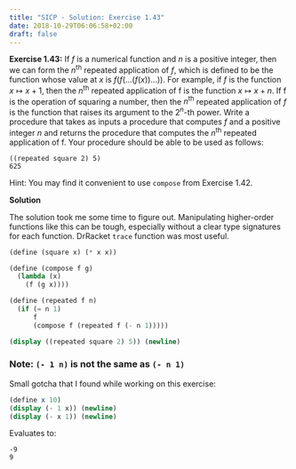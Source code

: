 ```yaml
---
title: "SICP - Solution: Exercise 1.43"
date: 2018-10-29T06:06:58+02:00
draft: false
---
```


**Exercise 1.43:** If $f$ is a numerical function and $n$ is a positive integer, then we can form the $n^{\text{th}}$ repeated application of $f$, which is defined to be the function whose value at $x$ is ${f(f(\dots(f(x))\dots))}$. For example, if $f$ is the function ${x\mapsto x+1}$, then the $n^{\text{th}}$ repeated application of f is the function ${x\mapsto x+n}$. If f is the operation of squaring a number, then the $n^{\text{th}}$ repeated application of $f$ is the function that raises its argument to the ${2^n\text{-th}}$ power. Write a procedure that takes as inputs a procedure that computes $f$ and a positive integer $n$ and returns the procedure that computes the $n^{\text{th}}$ repeated application of f. Your procedure should be able to be used as follows:

```
((repeated square 2) 5)
625
```

Hint: You may find it convenient to use `compose` from Exercise 1.42.

**Solution**

The solution took me some time to figure out. Manipulating higher-order functions like this can be tough, especially without a clear type signatures for each function. DrRacket `trace` function was most useful.

```scheme
(define (square x) (* x x))

(define (compose f g)
  (lambda (x)
    (f (g x))))

(define (repeated f n)
  (if (= n 1)
      f
      (compose f (repeated f (- n 1)))))

(display ((repeated square 2) 5)) (newline)
```

### Note: `(- 1 n)` is not the same as `(- n 1)`

Small gotcha that I found while working on this exercise:

```scheme
(define x 10)
(display (- 1 x)) (newline)
(display (- x 1)) (newline)
```

Evaluates to:

```
-9
9
```
